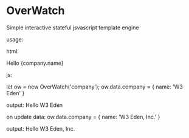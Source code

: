 # OverWatch
Simple interactive stateful jsvascript template engine


usage:

html:
<div id="company">Hello {company.name}</div>

js:

let ow = new OverWatch('company');
ow.data.company = { name: 'W3 Eden' }

output:
Hello W3 Eden

on update data:
ow.data.company = { name: 'W3 Eden, Inc.' }

output:
Hello W3 Eden, Inc.
